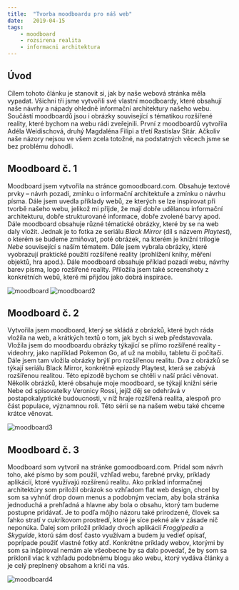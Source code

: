 ```yaml
---
title:  "Tvorba moodboardu pro náš web"
date:   2019-04-15
tags: 
    - moodboard
    - rozsirena realita
    - informacni architektura
---
```


## Úvod

Cílem tohoto článku je stanovit si, jak by naše webová stránka měla vypadat. Všichni tři jsme vytvořili své vlastní moodboardy, které obsahují naše návrhy a nápady ohledně informační architektury našeho webu. Součástí moodboardů jsou i obrázky související s tématikou rozšířené reality, které bychom na webu rádi zveřejnili. První z moodboardů vytvořila Adéla Weidischová, druhý Magdaléna Filipi a třetí Rastislav Sitár. Ačkoliv naše názory nejsou ve všem zcela totožné, na podstatných věcech jsme se bez problému dohodli.

## Moodboard č. 1 

Moodboard jsem vytvořila na stránce gomoodboard.com. Obsahuje textové prvky – návrh pozadí, zmínku o informační architektuře a zmínku o návrhu písma. Dále jsem uvedla příklady webů, ze kterých se lze inspirovat při tvorbě našeho webu, jelikož mi přijde, že mají dobře udělanou informační architekturu, dobře strukturované informace, dobře zvolené barvy apod. Dále moodboard obsahuje různé tématické obrázky, které by se na web daly vložit. Jednak je to fotka ze seriálu *Black Mirror* (díl s názvem *Playtest*), o kterém se budeme zmiňovat, poté obrázek, na kterém je knižní trilogie *Nebe* související s naším tématem. Dále jsem vybrala obrázky, které vyobrazují praktické použití rozšířené reality (prohlížení knihy, měření objektů, hra apod.). Dále moodboard obsahuje příklad pozadí webu, návrhy barev písma, logo rozšířené reality. Přiložila jsem také screenshoty z konkrétních webů, které mi přijdou jako dobrá inspirace.

<img src="https://is.muni.cz/www/488373/hh.png" alt="moodboard">

<img src="https://is.muni.cz/www/488373/ll.png" alt="moodboard2">

## Moodboard č. 2

Vytvořila jsem moodboard, který se skládá z obrázků, které bych ráda vložila na web, a krátkých textů o tom, jak bych si web představovala. Vložila jsem do moodboardu obrázky týkající se přímo rozšířené reality - videohry, jako například Pokemon Go, ať už na mobilu, tabletu či počítači. Dále jsem tam vložila obrázky brýlí pro rozšířenou realitu. Dva z obrázků se týkají seriálu Black Mirror, konkrétně epizody Playtest, která se zabývá rozšířenou realitou. Této epizodě bychom se chtěli v naší práci věnovat. Několik obrázků, které obsahuje moje moodboard, se týkají knižní série Nebe od spisovatelky Veronicy Rossi, jejíž děj se odehrává v postapokalyptické budoucnosti, v níž hraje rozšířená realita, alespoň pro část populace, významnou roli. Této sérii se na našem webu také chceme krátce věnovat.

<img src="https://is.muni.cz/www/488373/56917840_2626824053998881_8286809131826806784_n.png" alt="moodboard3">

## Moodboard č. 3

Moodboard som vytvoril na stránke gomoodboard.com. Pridal som návrh toho, aké písmo by som použil, vzhľad webu, farebné prvky, príklady aplikácií, ktoré využívajú rozšírenú realitu. Ako príklad informačnej architektúry som priložil obrázok so vzhľadom flat web design, chcel by som sa vyhnúť drop down menus a podobným veciam, aby bola stránka jednoduchá a prehľadná a hlavne aby bola o obsahu, ktorý tam budeme postupne pridávať. Je to podľa môjho názoru také prirodzené, človek sa ľahko stratí v cukríkovom prostredí, ktoré je síce pekné ale v zásade nič neponúka. Ďalej som priložil príklady dvoch aplikácií *Froggipedia* a *Skyguide*, ktorú sám dosť často využívam a budem ju vedieť opísať, poprípade použiť vlastné fotky atď. Konkrétne príklady webov, ktorými by som sa inšpiroval nemám ale všeobecne by sa dalo povedať, že by som sa priklonil viac k vzhľadu podobnému blogu ako webu, ktorý vydáva články a je celý preplnený obsahom a kričí na vás.

<img src="https://is.muni.cz/www/488373/56957791_2168651119893624_7209697437831659520_n.png" alt="moodboard4">


